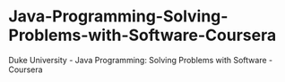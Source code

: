 # Java-Programming-Solving-Problems-with-Software-Coursera
Duke University - Java Programming: Solving Problems with Software - Coursera
